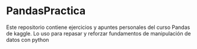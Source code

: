 # PandasPractica
Este repositorio contiene ejercicios y apuntes personales del curso Pandas de kaggle. Lo uso para repasar y reforzar fundamentos de manipulación de datos con python
